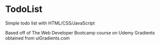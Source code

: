 # TodoList
Simple todo list with HTML/CSS/JavaScript

Based off of The Web Developer Bootcamp course on Udemy
Gradients obtained from uiGradients.com